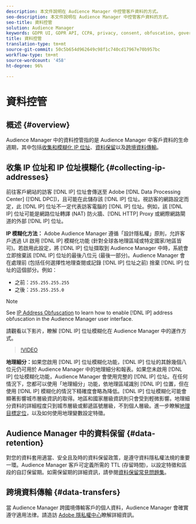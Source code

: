 ```yaml
---
description: 本文件說明在 Audience Manager 中控管客戶資料的方式。
seo-description: 本文件說明在 Audience Manager 中控管客戶資料的方式。
seo-title: 資料控管
solution: Audience Manager
keywords: GDPR UI, GDPR API, CCPA, privacy, consent, obfuscation, governance
title: 資料控管
translation-type: tm+mt
source-git-commit: 50c5b654d962649c98f1c740cd17967e70b957bc
workflow-type: tm+mt
source-wordcount: '458'
ht-degree: 96%

---
```



# 資料控管

## 概述 {#overview}

Audience Manager 中的資料控管指的是 Audience Manager 中客戶資料的生命週期，其中包括[收集和模糊化 IP 位址](data-governance.md#collecting-ip-addresses)、[資料保留](data-governance.md#data-retention)以及[跨境資料傳輸](data-governance.md#data-transfers)。

## 收集 IP 位址和 IP 位址模糊化 {#collecting-ip-addresses}

前往客戶網站的訪客 [!DNL IP] 位址會傳送至 Adobe [!DNL Data Processing Center] ([!DNL DPC])，且可能在此儲存該 [!DNL IP] 位址。視訪客的網路設定而定，此 [!DNL IP] 位址不一定代表訪客電腦的 [!DNL IP] 位址。例如，該 [!DNL IP] 位址可能是網路位址轉譯 (NAT) 防火牆、[!DNL HTTP] Proxy 或網際網路閘道的外部 [!DNL IP] 位址。

**IP 模糊化方法：** Adobe Audience Manager 遵循「設計隱私權」原則，允許客戶透過 UI 啟用 [!DNL IP] 模糊化功能 (針對全球各地理區域或特定國家/地區皆可)。若啟用此設定，將 [!DNL IP] 位址擷取到 Audience Manager 中時，系統會立即捨棄該 [!DNL IP] 位址的最後八位元 (最後一部分)。Audience Manager 會在處理前 (包括任何選擇性地理查閱或記錄 [!DNL IP] 位址之前) 捨棄 [!DNL IP] 位址的這個部分。例如：

* 之前：`255.255.255.255`
* 之後：`255.255.255.0`

>[!NOTE]
>
>See [IP Address Obfuscation](../../features/administration/ip-obfuscation.md) to learn how to enable [!DNL IP] address obfuscation in the Audience Manager user interface.

請觀看以下影片，瞭解 [!DNL IP] 位址模糊化在 Audience Manager 中的運作方式。

>[!VIDEO](https://video.tv.adobe.com/v/27218/)

**地理細分：**&#x200B;如果您啟用 [!DNL IP] 位址模糊化功能，[!DNL IP] 位址的其餘幾個八位元仍可用於 Audience Manager 中的地理細分和報表。如果您未啟用 [!DNL IP] 位址模糊化功能，Audience Manager 會使用完整的 [!DNL IP] 位址。在任何情況下，您都可以使用「地理細分」功能，依地理區域識別 [!DNL IP] 位置，但在使用 [!DNL IP] 模糊化的情況下精確度會略為降低。[!DNL IP] 位址模糊化可能會顯著影響城市層級資訊的取得。地區和國家層級資訊則只會受到輕微影響。地理細分資料的詳細程度只到城市層級或郵遞區號層級，不到個人層級。進一步瞭解[地理目標定位](../../features/traits/trait-geotarget-keys.md)，以及如何使用地理變數設定特徵。

## Audience Manager 中的資料保留 {#data-retention}

對您的資料套用適當、安全且及時的資料保留政策，是遵守資料隱私權法規的重要一環。Audience Manager 客戶可定義所需的 TTL (存留時間)，以設定特徵和區段的自訂保留期。如需保留期的詳細資訊，請參閱[資料保留常見問題集](../../faq/faq-privacy.md)。

## 跨境資料傳輸 {#data-transfers}

當 Audience Manager 跨國境傳輸客戶的個人資料，Audience Manager 會確實遵守適用法律。請造訪 [Adobe 隱私權中心](https://www.adobe.com/tw/privacy/eudatatransfers.html)瞭解詳細資訊。